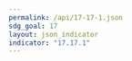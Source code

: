 ```yaml
---
permalink: /api/17-17-1.json
sdg_goal: 17
layout: json_indicator
indicator: "17.17.1"
---
```

